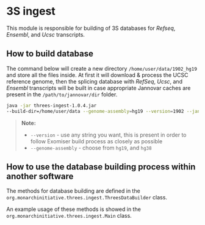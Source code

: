 # 3S ingest

This module is responsible for building of 3S databases for *Refseq*, *Ensembl*, and *Ucsc* transcripts.

## How to build database

The command below will create a new directory `/home/user/data/1902_hg19` and store all the files inside. 
At first it will download & process the UCSC reference genome, then the splicing database with *RefSeq*, *Ucsc*, and *Ensembl* transcripts will be built in case appropriate Jannovar caches are present in the `/path/to/jannovar/dir` folder. 

```bash
java -jar threes-ingest-1.0.4.jar
--build-dir=/home/user/data --genome-assembly=hg19 --version=1902 --jannovar-transcript-db-dir=/path/to/jannovar/dir
```
> **Note:**
> - `--version` - use any string you want, this is present in order to follow Exomiser build process as closely as possible
> - `--genome-assembly` - choose from `hg19`, and `hg38`

## How to use the database building process within another software

The methods for database building are defined in the `org.monarchinitiative.threes.ingest.ThreesDataBuilder` class. 

An example usage of these methods is showed in the `org.monarchinitiative.threes.ingest.Main` class.
